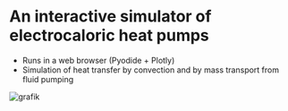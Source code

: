 # An interactive simulator of electrocaloric heat pumps
- Runs in a web browser (Pyodide + Plotly)
- Simulation of heat transfer by convection and by mass transport from fluid pumping

![grafik](https://github.com/user-attachments/assets/2a19d909-f92d-4ec9-bc1d-f86e38b5ee3d)
